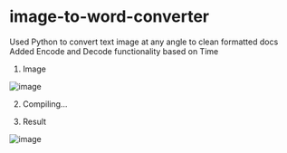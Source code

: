 # image-to-word-converter
Used Python to convert text image at any angle to clean formatted docs
Added Encode and Decode functionality based on Time

1. Image

![image](https://github.com/topmsdreamer/image-to-word-converter/assets/128351913/9c35c763-6215-4eb2-9362-b451166a53b9)


2. Compiling...

3. Result

![image](https://github.com/topmsdreamer/image-to-word-converter/assets/128351913/01742e9f-3023-4be5-a211-f85f7ea63842)

